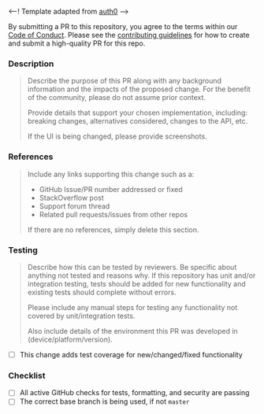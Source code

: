 <--! Template adapted from [auth0](https://github.com/auth0/open-source-template/blob/master/.github/PULL_REQUEST_TEMPLATE.md) -->

By submitting a PR to this repository, you agree to the terms within our [Code of Conduct](https://github.com/lacerte/blob/master/CODE-OF-CONDUCT.md). Please see the [contributing guidelines](https://github.com/lacerte/blob/master/CONTRIBUTING.md) for how to create and submit a high-quality PR for this repo.

### Description

> Describe the purpose of this PR along with any background information and the impacts of the proposed change. For the benefit of the community, please do not assume prior context.
>
> Provide details that support your chosen implementation, including: breaking changes, alternatives considered, changes to the API, etc.
>
> If the UI is being changed, please provide screenshots.


### References

> Include any links supporting this change such as a:
>
> - GitHub Issue/PR number addressed or fixed
> - StackOverflow post
> - Support forum thread
> - Related pull requests/issues from other repos
>
> If there are no references, simply delete this section.

### Testing

> Describe how this can be tested by reviewers. Be specific about anything not tested and reasons why. If this repository has unit and/or integration testing, tests should be added for new functionality and existing tests should complete without errors.
>
> Please include any manual steps for testing any functionality not covered by unit/integration tests.
>
> Also include details of the environment this PR was developed in (device/platform/version).

- [ ] This change adds test coverage for new/changed/fixed functionality

### Checklist

- [ ] All active GitHub checks for tests, formatting, and security are passing
- [ ] The correct base branch is being used, if not `master`
